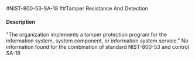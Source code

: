 #NIST-800-53-SA-18
##Tamper Resistance And Detection
#### Description
"The organization implements a tamper protection program for the information system, system component, or information system service."
No information found for the combination of standard NIST-800-53 and control SA-18
